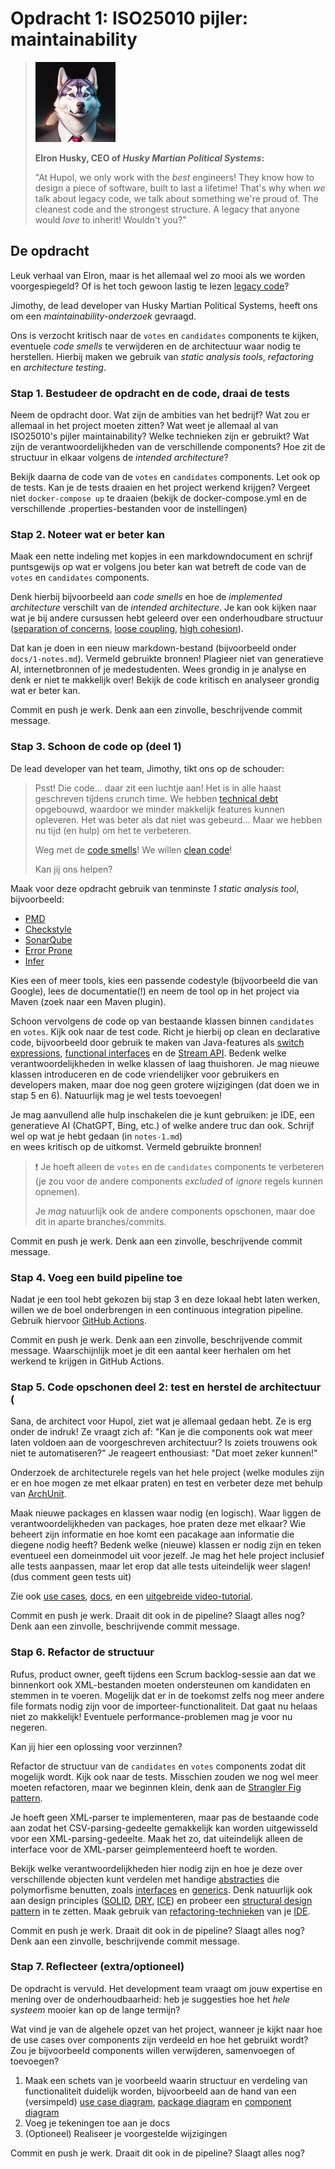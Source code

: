 # Opdracht 1: ISO25010 pijler: maintainability

> ![Elron Husky, a husky dog in a suit](img/elron-husky.png)
>
> __Elron Husky, CEO of *Husky Martian Political Systems*:__
> 
> "At Hupol, we only work with the *best* engineers! They
> know how to design a piece of software,
> built to last a lifetime! That's why when
> *we* talk about legacy code, we talk about something
> we're proud of. The cleanest code and the strongest structure. 
> A legacy that anyone would *love* to inherit!
> Wouldn't you?"

## De opdracht
Leuk verhaal van Elron, maar is het allemaal wel zo
mooi als we worden voorgespiegeld? Of is het toch gewoon
lastig te lezen [legacy code](https://understandlegacycode.com/blog/what-is-legacy-code-is-it-code-without-tests/)?

Jimothy, de lead developer van Husky Martian Political Systems,
heeft ons om een *maintainability-onderzoek* gevraagd.

Ons is verzocht kritisch naar 
de `votes` en `candidates` components te kijken, 
eventuele *code smells* te verwijderen 
en de architectuur waar nodig te herstellen.
Hierbij maken we gebruik van *static analysis tools*,
*refactoring* en *architecture testing*.

### Stap 1. Bestudeer de opdracht en de code, draai de tests
Neem de opdracht door. Wat zijn de ambities van het bedrijf?
Wat zou er allemaal in het project moeten zitten? Wat weet je allemaal al van ISO25010's pijler maintainability?
Welke technieken zijn er gebruikt?
Wat zijn de verantwoordelijkheden van de verschillende components?
Hoe zit de structuur in elkaar volgens de *intended architecture*?

Bekijk daarna de code van
de `votes` en `candidates` components. Let ook op
de tests. Kan je de tests draaien en het project 
werkend krijgen? Vergeet niet `docker-compose up` te draaien
(bekijk de docker-compose.yml en de verschillende .properties-bestanden
voor de instellingen)

### Stap 2. Noteer wat er beter kan
Maak een nette indeling met kopjes in een markdowndocument en schrijf puntsgewijs op wat er volgens jou beter kan
wat betreft de code van de `votes` en `candidates` components.

Denk hierbij bijvoorbeeld aan *code smells* en hoe de *implemented architecture*
verschilt van de *intended architecture*. Je kan ook kijken naar wat je
bij andere cursussen hebt geleerd over een onderhoudbare structuur
([separation of concerns](https://www.arothuis.nl/posts/separation-of-concerns/), 
[loose coupling](https://en.wikipedia.org/wiki/Loose_coupling), 
[high cohesion](https://en.wikipedia.org/wiki/Cohesion_(computer_science))).

Dat kan je doen in een nieuw markdown-bestand
(bijvoorbeeld onder `docs/1-notes.md`). Vermeld gebruikte bronnen! Plagieer niet van generatieve AI, internetbronnen of je medestudenten.
Wees grondig in je analyse en denk er niet te makkelijk over! Bekijk de code kritisch en analyseer grondig wat er beter kan. 

Commit en push je werk. 
Denk aan een zinvolle, beschrijvende commit message.

### Stap 3. Schoon de code op (deel 1)

De lead developer van het team, Jimothy, tikt ons op de schouder:

> Psst! Die code... daar zit een luchtje aan! Het is in alle haast
> geschreven tijdens crunch time. 
> We hebben [technical debt](https://en.wikipedia.org/wiki/Technical_debt) opgebouwd,
> waardoor we minder makkelijk features kunnen opleveren.
> Het was beter als dat niet was gebeurd... Maar we hebben nu tijd (en hulp)
> om het te verbeteren.
> 
> Weg met de [code smells](https://blog.codinghorror.com/code-smells/)! 
> We willen [clean code](https://www.pluralsight.com/blog/software-development/10-steps-to-clean-code)!
> 
> Kan jij ons helpen?

Maak voor deze opdracht gebruik van tenminste *1 static analysis tool*,
bijvoorbeeld:

* [PMD](https://docs.pmd-code.org/latest/)
* [Checkstyle](https://checkstyle.org/)
* [SonarQube](https://docs.sonarqube.org/latest/analyzing-source-code/languages/java/)
* [Error Prone](https://errorprone.info/) 
* [Infer](https://fbinfer.com/) 

Kies een of meer tools, kies een passende codestyle 
(bijvoorbeeld die van Google), lees de documentatie(!) en
neem de tool op in het project via Maven (zoek naar een Maven plugin).

Schoon vervolgens de code op van bestaande klassen binnen `candidates` en `votes`.
Kijk ook naar de test code.
Richt je hierbij op clean en declarative code, 
bijvoorbeeld door gebruik te maken van Java-features 
als [switch expressions](https://docs.oracle.com/en/java/javase/13/language/switch-expressions.html),
[functional interfaces](https://www.baeldung.com/java-8-functional-interfaces) 
en de [Stream API](https://stackify.com/streams-guide-java-8/). 
Bedenk welke verantwoordelijkheden in welke klassen of laag thuishoren.
Je mag nieuwe klassen introduceren en de code vriendelijker voor
gebruikers en developers maken, maar doe nog geen grotere wijzigingen
(dat doen we in stap 5 en 6). Natuurlijk mag je wel tests toevoegen!

Je mag aanvullend alle hulp inschakelen die je kunt gebruiken:
je IDE, een generatieve AI (ChatGPT, Bing, etc.) of welke andere truc dan ook.
Schrijf wel op wat je hebt gedaan (in `notes-1.md`)  
en wees kritisch op de uitkomst. Vermeld gebruikte bronnen!

> ❗ Je hoeft alleen de `votes` en de `candidates` components
te verbeteren (je zou voor de andere components 
> *excluded* of *ignore* regels kunnen opnemen).
> 
> Je *mag* natuurlijk ook de andere components opschonen,
> maar doe dit in aparte branches/commits.
 
Commit en push je werk. 
Denk aan een zinvolle, beschrijvende commit message.

### Stap 4. Voeg een build pipeline toe

Nadat je een tool hebt gekozen bij stap 3 en deze lokaal hebt
laten werken, willen we de boel onderbrengen in een continuous integration
pipeline. Gebruik hiervoor 
[GitHub Actions](https://docs.github.com/en/actions/automating-builds-and-tests/building-and-testing-java-with-maven).

Commit en push je werk.
Denk aan een zinvolle, beschrijvende commit message.
Waarschijnlijk moet je dit een aantal keer herhalen
om het werkend te krijgen in GitHub Actions.

### Stap 5. Code opschonen deel 2: test en herstel de architectuur (

Sana, de architect voor Hupol, ziet wat je allemaal gedaan hebt.
Ze is erg onder de indruk! Ze vraagt zich af: 
"Kan je die components ook wat meer laten voldoen aan de 
voorgeschreven architectuur? Is zoiets trouwens ook niet te automatiseren?"
Je reageert enthousiast: "Dat moet zeker kunnen!"

Onderzoek de architecturele regels van het hele project
(welke modules zijn er en hoe mogen ze met elkaar praten)
en test en verbeter deze met behulp van 
[ArchUnit](https://www.archunit.org/getting-started).

Maak nieuwe packages en klassen waar nodig (en logisch). Waar liggen de verantwoordelijkheden van packages, hoe praten deze met elkaar? 
Wie beheert zijn informatie en hoe komt een pacakage aan informatie die diegene nodig heeft? 
Bedenk welke (nieuwe) klassen er nodig zijn en teken eventueel een domeinmodel uit voor jezelf.
Je mag het hele project inclusief alle tests aanpassen, maar let erop dat alle tests uiteindelijk weer slagen! (dus comment geen tests uit)

Zie ook
[use cases](https://www.archunit.org/use-cases),
[docs](https://www.archunit.org/userguide/html/000_Index.html),
en een [uitgebreide video-tutorial](https://www.youtube.com/watch?v=_ZUtb_hsm4Q).

Commit en push je werk. Draait dit ook in de pipeline? Slaagt alles nog?
Denk aan een zinvolle, beschrijvende commit message.

### Stap 6. Refactor de structuur
Rufus, product owner, geeft tijdens een Scrum backlog-sessie aan 
dat we binnenkort ook XML-bestanden moeten ondersteunen
om kandidaten en stemmen in te voeren. Mogelijk dat er in de toekomst 
zelfs nog meer andere file formats nodig zijn voor de importeer-functionaliteit.
Dat gaat nu helaas niet zo makkelijk! Eventuele performance-problemen 
mag je voor nu negeren.

Kan jij hier een oplossing voor verzinnen?

Refactor de structuur van de `candidates` en `votes` components 
zodat dit mogelijk wordt. Kijk ook naar de tests. Misschien zouden we nog wel meer
moeten refactoren, maar we beginnen klein, denk aan de
[Strangler Fig pattern](https://martinfowler.com/bliki/StranglerFigApplication.html).

Je hoeft geen XML-parser te implementeren, maar pas de bestaande code 
aan zodat het CSV-parsing-gedeelte gemakkelijk kan worden uitgewisseld
voor een XML-parsing-gedeelte. Maak het zo, dat uiteindelijk alleen de interface voor de XML-parser geimplementeerd hoeft te worden.

Bekijk welke verantwoordelijkheden hier nodig zijn en hoe je deze
over verschillende objecten kunt verdelen met handige 
[abstracties](https://www.arothuis.nl/posts/the-object-model/#1-abstraction)
die polymorfisme benutten, 
zoals [interfaces](https://dzone.com/articles/learning-java-what-vs-why) en 
[generics](https://www.baeldung.com/java-generics).
Denk natuurlijk ook aan design principles 
([SOLID](https://www.freecodecamp.org/news/solid-principles-explained-in-plain-english/),
[DRY](https://en.wikipedia.org/wiki/Don%27t_repeat_yourself), 
[ICE](https://en.wikibooks.org/wiki/A-level_Computing/AQA/Paper_1/Fundamentals_of_programming/Design_Principles_in_Object-Oriented_Programming))
en probeer een [structural design pattern](https://refactoring.guru/design-patterns/structural-patterns) in te zetten.
Maak gebruik van [refactoring-technieken](https://refactoring.guru/refactoring) 
van je [IDE](https://blog.jetbrains.com/idea/2020/12/3-ways-to-refactor-your-code-in-intellij-idea/).

Commit en push je werk. Draait dit ook in de pipeline? Slaagt alles nog?
Denk aan een zinvolle, beschrijvende commit message.

### Stap 7. Reflecteer (extra/optioneel)
De opdracht is vervuld. Het development team vraagt 
om jouw expertise en mening over de onderhoudbaarheid:
heb je suggesties hoe het *hele systeem* mooier kan op de lange termijn?

Wat vind je van de algehele opzet van het project,
wanneer je kijkt naar hoe de use cases over components zijn verdeeld
en hoe het gebruikt wordt?
Zou je bijvoorbeeld components willen verwijderen, samenvoegen of toevoegen?

1. Maak een schets van je voorbeeld waarin structuur 
en verdeling van functionaliteit duidelijk worden, bijvoorbeeld aan de hand van een (versimpeld)
[use case diagram](https://www.visual-paradigm.com/guide/uml-unified-modeling-language/what-is-use-case-diagram/),
[package diagram](https://www.visual-paradigm.com/guide/uml-unified-modeling-language/what-is-package-diagram/) en
[component diagram](https://www.visual-paradigm.com/guide/uml-unified-modeling-language/what-is-component-diagram/)
2. Voeg je tekeningen toe aan je docs
3. (Optioneel) Realiseer je voorgestelde wijzigingen

Commit en push je werk. Draait dit ook in de pipeline? Slaagt alles nog?